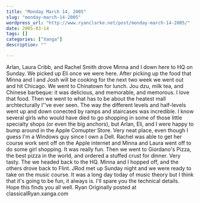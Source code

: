 ```yaml
---
title: "Monday March 14, 2005"
slug: "monday-march-14-2005"
wordpress_url: "http://www.ryanclarke.net/post/monday-march-14-2005/"
date: 2005-03-14
tags: []
categories: ["Xanga"]
description: ""

---
```


Arlan, Laura Cribb, and Rachel Smith drove Minna and I down here to HQ on Sunday. We picked up Eli once we were here. After picking up the food that Minna and I and Josh will be cooking for the next two week we went out and hit Chicago. We went to Chinatown for lunch. Jou dzu, milk tea, and Chinese barbeque: it was delicious, and memorable, and memorous. I love that food. Then we went to what has to be about the heatest mall archtecturally I''ve ever seen. The way the different levels and half-levels went up and down conected by ramps and staircases was incredible. I know several girls who would have died to go shopping in some of those little specialty shops (or even the big anchors), but Arlan, Eli, and I were happy to bump around in the Apple Comupter Store. Very neat place, even though I guess I'm a Windows guy since I own a Dell. Rachel was able to get her course work sent off on the Apple internet and Minna and Laura went off to do some girl shopping. It was really fun. Then we went to Giordano's Pizza, the best pizza in the world, and ordered a stuffed crust for dinner. Very tasty. The we headed back to the HQ. Minna and I hopped off, and the others drove back to Flint. JRod met up Sunday night and we were ready to take on the music course. It was a long day today of music theory but I think that it's going to be fun, it always is. I'll spare you the technical details.
 Hope this finds you all well.
 Ryan
Originally posted at classicalRyan.xanga.com
